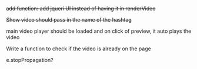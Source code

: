 ~~add function: add jqueri UI instead of having it in renderVideo~~

~~Show video should pass in the name of the hashtag~~

main video player should be loaded and on click of preview, it auto plays the video

Write a function to check if the video is already on the page

e.stopPropagation?
